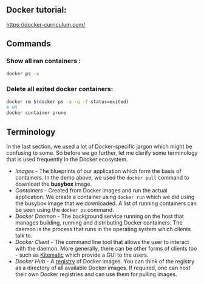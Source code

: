 ## Docker tutorial:
https://docker-curriculum.com/
## Commands
### Show all ran containers :
```sh
docker ps -a
```
### Delete all exited docker containers:
```sh
docker rm $(docker ps -a -q -f status=exited)
# OR
docker container prune
```
## Terminology
In the last section, we used a lot of Docker-specific jargon which might be confusing to some. So before we go further, let me clarify some terminology that is used frequently in the Docker ecosystem.
- _Images_ - The blueprints of our application which form the basis of containers. In the demo above, we used the `docker pull` command to download the **busybox** image.
- _Containers_ - Created from Docker images and run the actual application. We create a container using `docker run` which we did using the busybox image that we downloaded. A list of running containers can be seen using the `docker ps` command.
- _Docker Daemon_ - The background service running on the host that manages building, running and distributing Docker containers. The daemon is the process that runs in the operating system which clients talk to.
- _Docker Client_ - The command line tool that allows the user to interact with the daemon. More generally, there can be other forms of clients too - such as [Kitematic](https://kitematic.com/) which provide a GUI to the users.
- _Docker Hub_ - A [registry](https://hub.docker.com/explore/) of Docker images. You can think of the registry as a directory of all available Docker images. If required, one can host their own Docker registries and can use them for pulling images.

